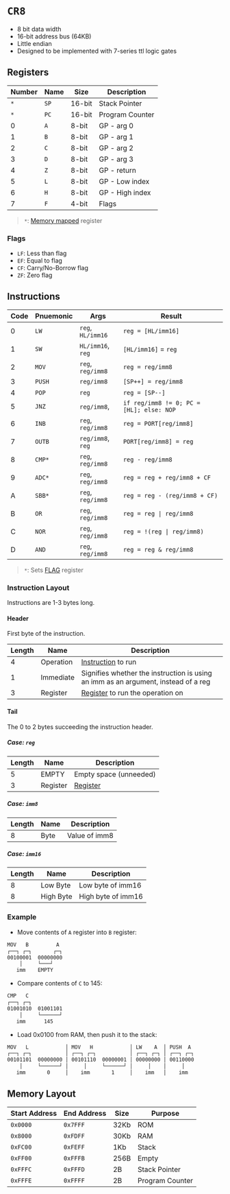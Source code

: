# `CR8`

- 8 bit data width
- 16-bit address bus (64KB)
- Little endian
- Designed to be implemented with 7-series ttl logic gates

## Registers

| Number | Name | Size   | Description     |
| ------ | ---- | ------ | --------------- |
| `*`    | `SP` | 16-bit | Stack Pointer   |
| `*`    | `PC` | 16-bit | Program Counter |
| 0      | `A`  | 8-bit  | GP - arg 0      |
| 1      | `B`  | 8-bit  | GP - arg 1      |
| 2      | `C`  | 8-bit  | GP - arg 2      |
| 3      | `D`  | 8-bit  | GP - arg 3      |
| 4      | `Z`  | 8-bit  | GP - return     |
| 5      | `L`  | 8-bit  | GP - Low index  |
| 6      | `H`  | 8-bit  | GP - High index |
| 7      | `F`  | 4-bit  | Flags           |

> `*`: [Memory mapped](#memory-layout) register

### Flags

- `LF`: Less than flag
- `EF`: Equal to flag
- `CF`: Carry/No-Borrow flag
- `ZF`: Zero flag

## Instructions

| Code | Pnuemonic | Args              | Result                                   |
| ---- | --------- | ----------------- | ---------------------------------------- |
| 0    | `LW`      | `reg`, `HL/imm16` | `reg = [HL/imm16]`                       |
| 1    | `SW`      | `HL/imm16`, `reg` | `[HL/imm16]` = `reg`                     |
| 2    | `MOV`     | `reg`, `reg/imm8` | `reg = reg/imm8`                         |
| 3    | `PUSH`    | `reg/imm8`        | `[SP++] = reg/imm8`                      |
| 4    | `POP`     | `reg`             | `reg = [SP--]`                           |
| 5    | `JNZ`     | `reg/imm8`,       | `if reg/imm8 != 0; PC = [HL]; else: NOP` |
| 6    | `INB`     | `reg`, `reg/imm8` | `reg = PORT[reg/imm8]`                   |
| 7    | `OUTB`    | `reg/imm8`, `reg` | `PORT[reg/imm8] = reg`                   |
| 8    | `CMP*`    | `reg`, `reg/imm8` | `reg - reg/imm8`                         |
| 9    | `ADC*`    | `reg`, `reg/imm8` | `reg = reg + reg/imm8 + CF`              |
| A    | `SBB*`    | `reg`, `reg/imm8` | `reg = reg - (reg/imm8 + CF)`            |
| B    | `OR`      | `reg`, `reg/imm8` | `reg = reg \| reg/imm8`                  |
| C    | `NOR`     | `reg`, `reg/imm8` | `reg = !(reg \| reg/imm8)`               |
| D    | `AND`     | `reg`, `reg/imm8` | `reg = reg & reg/imm8`                   |

> `*`: Sets [FLAG](#flags) register

### Instruction Layout

Instructions are 1-3 bytes long.

#### Header

First byte of the instruction.

| Length | Name      | Description                                                                        |
| ------ | --------- | ---------------------------------------------------------------------------------- |
| 4      | Operation | [Instruction](#instructions) to run                                                |
| 1      | Immediate | Signifies whether the instruction is using an imm as an argument, instead of a reg |
| 3      | Register  | [Register](#registers) to run the operation on                                     |

#### Tail

The 0 to 2 bytes succeeding the instruction header.

##### Case: `reg`

| Length | Name     | Description            |
| ------ | -------- | ---------------------- |
| 5      | EMPTY    | Empty space (unneeded) |
| 3      | Register | [Register](#registers) |

##### Case: `imm8`

| Length | Name | Description   |
| ------ | ---- | ------------- |
| 8      | Byte | Value of imm8 |

##### Case: `imm16`

| Length | Name      | Description        |
| ------ | --------- | ------------------ |
| 8      | Low Byte  | Low byte of imm16  |
| 8      | High Byte | High byte of imm16 |

### Example

- Move contents of `A` register into `B` register:

```txt
MOV   B         A
┌──┐ ┌─┐       ┌─┐
00100001  00000000
    │     └───┘
   imm    EMPTY
```

- Compare contents of `C` to 145:

```txt
CMP   C
┌──┐ ┌─┐
01001010  01001101
    │     └──────┘
   imm      145
```

- Load 0x0100 from RAM, then push it to the stack:

```txt
MOV   L            │ MOV   H            │ LW    A  │ PUSH  A
┌──┐ ┌─┐           │ ┌──┐ ┌─┐           │ ┌──┐ ┌─┐ │ ┌──┐ ┌─┐
00101101  00000000 │ 00101110  00000001 │ 00000000 │ 00110000
    │     └──────┘ │     │     └──────┘ │     │    │     │
   imm       0     │    imm       1     │    imm   │    imm
```

## Memory Layout

| Start Address | End Address | Size | Purpose         |
| ------------- | ----------- | ---- | --------------- |
| `0x0000`      | `0x7FFF`    | 32Kb | ROM             |
| `0x8000`      | `0xFDFF`    | 30Kb | RAM             |
| `0xFC00`      | `0xFEFF`    | 1Kb  | Stack           |
| `0xFF00`      | `0xFFFB`    | 256B | Empty           |
| `0xFFFC`      | `0xFFFD`    | 2B   | Stack Pointer   |
| `0xFFFE`      | `0xFFFF`    | 2B   | Program Counter |
